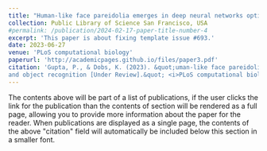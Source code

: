 ```yaml
---
title: "Human-like face pareidolia emerges in deep neural networks optimized for face and object recognition [Under Review]"
collection: Public Library of Science San Francisco, USA
#permalink: /publication/2024-02-17-paper-title-number-4
excerpt: 'This paper is about fixing template issue #693.'
date: 2023-06-27
venue: 'PLoS computational biology'
paperurl: 'http://academicpages.github.io/files/paper3.pdf'
citation: 'Gupta, P., & Dobs, K. (2023). &quot;uman-like face pareidolia emerges in deep neural networks optimized for face
and object recognition [Under Review].&quot; <i>PLoS computational biology</i>.'
---
```


The contents above will be part of a list of publications, if the user clicks the link for the publication than the contents of section will be rendered as a full page, allowing you to provide more information about the paper for the reader. When publications are displayed as a single page, the contents of the above "citation" field will automatically be included below this section in a smaller font.
